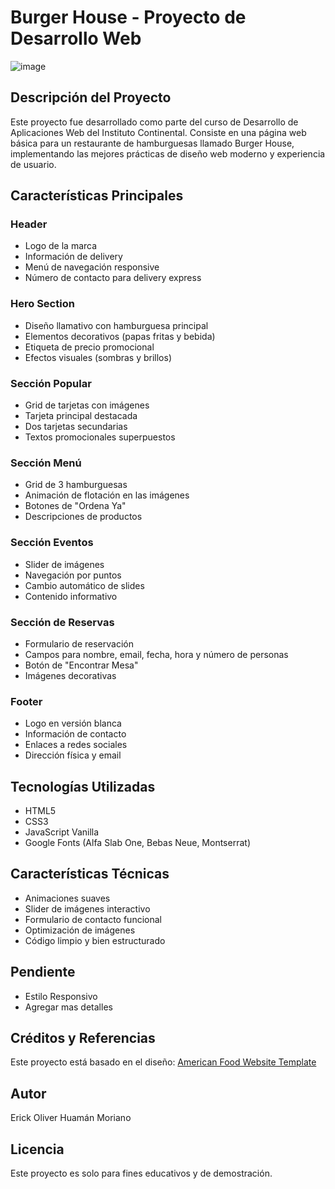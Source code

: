 # Burger House - Proyecto de Desarrollo Web

![image](https://github.com/user-attachments/assets/45d92c7d-416a-4c8f-aacd-47cdf6257fb1)


## Descripción del Proyecto
Este proyecto fue desarrollado como parte del curso de Desarrollo de Aplicaciones Web del Instituto Continental. Consiste en una página web básica para un restaurante de hamburguesas llamado Burger House, implementando las mejores prácticas de diseño web moderno y experiencia de usuario.

## Características Principales
### Header
- Logo de la marca
- Información de delivery
- Menú de navegación responsive
- Número de contacto para delivery express
### Hero Section
- Diseño llamativo con hamburguesa principal
- Elementos decorativos (papas fritas y bebida)
- Etiqueta de precio promocional
- Efectos visuales (sombras y brillos)
### Sección Popular
- Grid de tarjetas con imágenes
- Tarjeta principal destacada
- Dos tarjetas secundarias
- Textos promocionales superpuestos
### Sección Menú
- Grid de 3 hamburguesas
- Animación de flotación en las imágenes
- Botones de "Ordena Ya"
- Descripciones de productos
### Sección Eventos
- Slider de imágenes
- Navegación por puntos
- Cambio automático de slides
- Contenido informativo
### Sección de Reservas
- Formulario de reservación
- Campos para nombre, email, fecha, hora y número de personas
- Botón de "Encontrar Mesa"
- Imágenes decorativas
### Footer
- Logo en versión blanca
- Información de contacto
- Enlaces a redes sociales
- Dirección física y email
## Tecnologías Utilizadas
- HTML5
- CSS3
- JavaScript Vanilla
- Google Fonts (Alfa Slab One, Bebas Neue, Montserrat)
## Características Técnicas
- Animaciones suaves
- Slider de imágenes interactivo
- Formulario de contacto funcional
- Optimización de imágenes
- Código limpio y bien estructurado
## Pendiente
- Estilo Responsivo
- Agregar mas detalles
## Créditos y Referencias
Este proyecto está basado en el diseño: [American Food Website Template](https://www.freepik.com/free-psd/american-food-website-app-template_7335301.htm)

## Autor
Erick Oliver Huamán Moriano

## Licencia
Este proyecto es solo para fines educativos y de demostración.
